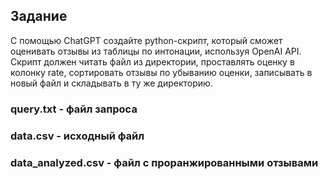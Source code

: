 ## Задание
С помощью ChatGPT создайте python-скрипт, который сможет оценивать отзывы из таблицы по интонации, 
используя OpenAI API. Скрипт должен читать файл из директории, проставлять оценку в колонку rate, 
сортировать отзывы по убыванию оценки, записывать в новый файл и складывать в ту же директорию.

### query.txt - файл запроса
### data.csv - исходный файл
### data_analyzed.csv - файл с проранжированными отзывами
